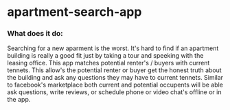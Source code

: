 # apartment-search-app

### What does it do:

Searching for a new aparment is the worst. It's hard to find if an apartment building is really a good fit just by taking a tour and speeking with the leasing office. This app matches potential renter's / buyers with current tennets. This allow's the potential renter or buyer get the honest truth about the building and ask any questions they may have to current tennets. Similar to facebook's marketplace both current and potential occupents will be able ask questions, write reviews, or schedule phone or video chat's offline or in the app.            

